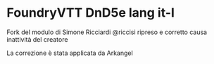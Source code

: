 # FoundryVTT DnD5e lang it-I

Fork del modulo di Simone Ricciardi @riccisi ripreso e corretto causa inattività del creatore

La correzione è stata applicata da Arkangel
